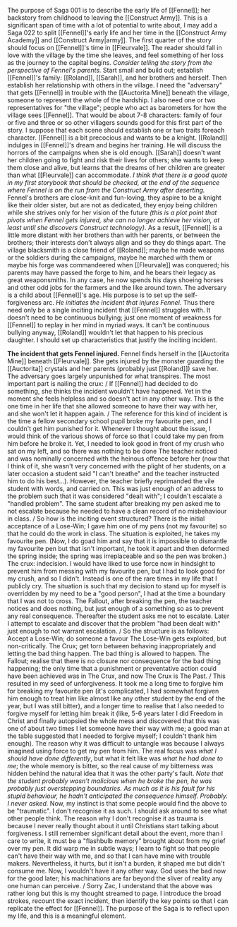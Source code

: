 The purpose of Saga 001 is to describe the early life of [[Fennel]]; her backstory from childhood to leaving the [[Construct Army]]. This is a significant span of time with a lot of potential to write about, I may add a Saga 022 to split [[Fennel]]'s early life and her time in the [[Construct Army Academy]] and [[Construct Army|army]].
The first quarter of the story should focus on [[Fennel]]'s time in [[Fleurvale]]. The reader should fall in love with the village by the time she leaves, and feel something of her loss as the journey to the capital begins.
*Consider telling the story from the perspective of Fennel's parents.*
Start small and build out; establish [[Fennel]]'s family: [[Roland]], [[Sarah]], and her brothers and herself.
Then establish her relationship with others in the village. I need the "adversary" that gets [[Fennel]] in trouble with the [[Auctorita Mine]] beneath the village, someone to represent the whole of the hardship. I also need one or two representatives for "the village"; people who act as barometers for how the village sees [[Fennel]]. That would be about 7-8 characters: family of four or five and three or so other villagers sounds good for this first part of the story.
I suppose that each scene should establish one or two traits foreach character.
[[Fennel]] is a bit precocious and wants to be a knight.
[[Roland]] indulges in [[Fennel]]'s dream and begins her training. He will discuss the horrors of the campaigns when she is old enough.
[[Sarah]] doesn't want her children going to fight and risk their lives for others; she wants to keep them close and alive, but learns that the dreams of her children are greater than what [[Fleurvale]] can accommodate. *I think that there is a good quote in my first storybook that should be checked, at the end of the sequence where Fennel is on the run from the Construct Army after deserting.*
Fennel's brothers are close-knit and fun-loving, they aspire to be a knight like their older sister, but are not as dedicated, they enjoy being children while she strives only for her vision of the future *(this is a plot point that pivots when Fennel gets injured, she can no longer achieve her vision, at least until she discovers Construct technology)*. As a result, [[Fennel]] is a little more distant with her brothers than with her parents, or between the brothers; their interests don't always align and so they do things apart.
The village blacksmith is a close friend of [[Roland]]; maybe he made weapons or the soldiers during the campaigns, maybe he marched with them or maybe his forge was commandeered when [[Fleurvale]] was conquered; his parents may have passed the forge to him, and he bears their legacy as great weaponsmiths. In any case, he now spends his days shoeing horses and other odd jobs for the farmers and the like around town.
The adversary is a child about [[Fennel]]'s age. His purpose is to set up the self-forgiveness arc. *He initiates the incident that injures Fennel.* Thus there need only be a single inciting incident that [[Fennel]] struggles with. It doesn't need to be continuous bullying; just one moment of weakness for [[Fennel]] to replay in her mind in myriad ways. It can't be continuous bullying anyway, [[Roland]] wouldn't let that happen to his precious daughter. I should set up characteristics that justify the inciting incident.

<b>The incident that gets Fennel injured.</b>
	Fennel finds herself in the [[Auctorita Mine]] beneath [[Fleurvale]]. She gets injured by the monster guarding the [[Auctorita]] crystals and her parents (probably just [[Roland]]) save her. The adversary goes largely unpunished for what transpires.
	The most important part is nailing the crux:
	/ 
	If [[Fennel]] had decided to do something, she thinks the incident wouldn't have happened. Yet in the moment she feels helpless and so doesn't act in any other way. This is the one time in her life that she allowed someone to have their way with her, and she won't let it happen again.
	/
	The reference for this kind of incident is the time a fellow secondary school pupil broke my favourite pen, and I couldn't get him punished for it. Whenever I thought about the issue, I would think of the various shows of force so that I could take my pen from him before he broke it. Yet, I needed to look good in front of my crush who sat on my left, and so there was nothing to be done The teacher noticed and was nominally concerned with the heinous offence before her (now that I think of it, she wasn't very concerned with the plight of her students, on a later occasion a student said "I can't breathe" and the teacher instructed him to do his best...). However, the teacher briefly reprimanded the vile student with words, and carried on. This was just enough of an address to the problem such that it was considered "dealt with"; I couldn't escalate a "handled problem". The same student after breaking my pen asked me to not escalate because he needed to have a clean record of no misbehaviour in class.
	/
	So how is the inciting event structured?
	There is the initial acceptance of a Lose-Win; I gave him one of my pens (not my favourite) so that he could do the work in class.
	The situation is exploited, he takes my favourite pen.
	(Now, I do goad him and say that it is impossible to dismantle my favourite pen but that isn't important, he took it apart and then deformed the spring inside; the spring was irreplaceable and so the pen was broken.)
	The crux: indecision. I would have liked to use force now in hindsight to prevent him from messing with my favourite pen, but I had to look good for my crush, and so I didn't. Instead is one of the rare times in my life that I publicly cry. The situation is such that my decision to stand up for myself is overridden by my need to be a "good person", I had at the time a boundary that I was not to cross.
	The Fallout, after breaking the pen, the teacher notices and does nothing, but just enough of a something so as to prevent any real consequence. Thereafter the student asks me not to escalate. Later I attempt to escalate and discover that the problem "had been dealt with" just enough to not warrant escalation.
	/
	So the structure is as follows:
	Accept a Lose-Win; do someone a favour
	The Lose-Win gets exploited, but non-critically.
	The Crux; get torn between behaving inappropriately and letting the bad thing happen. The bad thing is allowed to happen.
	The Fallout; realise that there is no closure nor consequence for the bad thing happening; the only time that a punishment or preventative action could have been achieved was in The Crux, and now The Crux is The Past.
	/
	This resulted in my seed of unforgiveness. It took me a long time to forgive him for breaking my favourite pen (it's complicated, I had somewhat forgiven him enough to treat him like almost like any other student by the end of the year, but I was still bitter), and a longer time to realise that I also needed to forgive myself for letting him break it (like, 5-6 years later I did Freedom in Christ and finally autopsied the whole mess and discovered that this was one of about two times I let someone have their way with me; a good man at the table suggested that I needed to forgive myself; I couldn't thank him enough).
	The reason why it was difficult to untangle was because I always imagined using force to get my pen from him. The real focus was *what I should have done differently*, but what it felt like was *what he had done to me*; the whole memory is bitter, so the real cause of my bitterness was hidden behind the natural idea that it was the other party's fault.
	*Note that the student probably wasn't malicious when he broke the pen, he was probably just overstepping boundaries. As much as it is his fault for his stupid behaviour, he hadn't anticipated the consequence himself. Probably. I never asked.*
	Now, my instinct is that some people would find the above to be "traumatic". I don't recognise it as such. I should ask around to see what other people think. The reason why I don't recognise it as trauma is because I never really thought about it until Christians start talking about forgiveness. I still remember significant detail about the event, more than I care to write, it must be a "flashbulb memory" brought about from my grief over my pen. It did warp me in subtle ways; I learn to fight so that people can't have their way with me, and so that I can have mine with trouble makers. Nevertheless, it hurts, but it isn't a burden, it shaped me but didn't consume me. Now, I wouldn't have it any other way. God uses the bad now for the good later; his machinations are far beyond the sliver of reality any one human can perceive.
	/
	Sorry Zac, I understand that the above was rather long but this is my thought streamed to page. I introduce the broad strokes, recount the exact incident, then identify the key points so that I can replicate the effect for [[Fennel]]. The purpose of the Saga is to reflect upon my life, and this is a meaningful element.